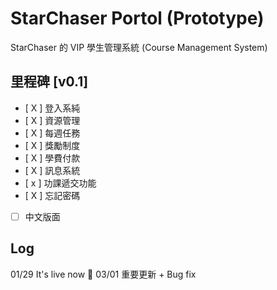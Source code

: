 # StarChaser Portol (Prototype)

StarChaser 的 VIP 學生管理系統 (Course Management System)

## 里程碑 [v0.1]

- [ X ] 登入系純
- [ X ] 資源管理
- [ X ] 每週任務
- [ X ] 獎勵制度
- [ X ] 學費付款
- [ X ] 訊息系統
- [ x ] 功課遞交功能
- [ X ] 忘記密碼
- [ ] 中文版面

## Log

01/29 It's live now 🎉
03/01 重要更新 + Bug fix
